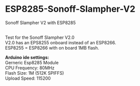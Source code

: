 # ESP8285-Sonoff-Slampher-V2
Sonoff Slampher V2 with ESP8285

<br>Test for the Sonoff Slampher V2.0
<br>V2.0 has an EPS8255 onboard instead of an ESP8266.
<br>ESP8255 = ESP8266 with on board 1MB flash.

<b>Arduino ide settings:</b>
<br>Gerneric Esp8285 Module
<br>CPU Frequency: 80MHz
<br>Flash Size: 1M (512K SPIFFS)
<br>Upload Speed: 115200
